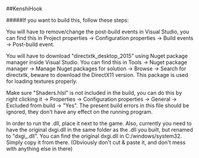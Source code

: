 ##KenshiHook

#####If you want to build this, follow these steps:

You will have to remove/change the post-build events in Visual Studio, you can find this in Project properties -> Configuration properties -> Build events -> Post-build event.

You will have to download "directxtk_desktop_2015" using Nuget package manager inside Visual Studio. You can find this in Tools -> Nuget package manager -> Manage Nuget packages for solution -> Browse -> Search for directxtk, beware to download the DirectX11 version. This package is used for loading textures properly.

Make sure "Shaders.hlsl" is not included in the build, you can do this by right clicking it -> Properties -> Configuration properties -> General -> Excluded from build -> "Yes". The present build errors in this file should be ignored, they don't have any effect on the running program.

In order to run the .dll, place it next to the game. Also, currently you need to have the original dxgi.dll in the same folder as the .dll you built, but renamed to "dxgi_.dll". You can find the original dxgi.dll in C:/windows/system32. Simply copy it from there. (Obviously don't cut & paste it, and don't mess with anything else in there)
